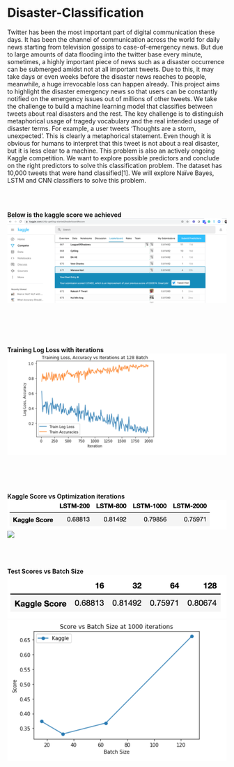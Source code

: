 # Disaster-Classification
Twitter has been the most important part of digital communication these days. It has been the channel
of communication across the world for daily news starting from television gossips to case-of-emergency news. But
due to large amounts of data flooding into the twitter base every minute, sometimes, a highly important piece of
news such as a disaster occurrence can be submerged amidst not at all important tweets. Due to this, it may take
days or even weeks before the disaster news reaches to people, meanwhile, a huge irrevocable loss can happen
already. This project aims to highlight the disaster emergency news so that users can be constantly notified on the
emergency issues out of millions of other tweets. We take the challenge to build a machine learning model that
classifies between tweets about real disasters and the rest. The key challenge is to distinguish metaphorical
usage of tragedy vocabulary and the real intended usage of disaster terms. For example, a user tweets ‘Thoughts
are a storm, unexpected’. This is clearly a metaphorical statement. Even though it is obvious for humans to
interpret that this tweet is not about a real disaster, but it is less clear to a machine. This problem is also an
actively ongoing Kaggle competition. We want to explore possible predictors and conclude on the right predictors
to solve this classification problem. The dataset has 10,000 tweets that were hand classified[1]. We will explore
Naïve Bayes, LSTM and CNN classifiers to solve this problem.

<br/>
<br/>

<b>Below is the kaggle score we achieved </b>
<img src="results/KaggleScore.png"> </img>

<br/>
<br/>
<br/>
<br/>

<b>Training Log Loss with iterations </b>
<img src="results/logloss.png"> </img>

<br/>
<br/>
<br/>
<br/>
<b>Kaggle Score vs Optimization iterations </b>
<img src="results/kaggle_vs_Iterations.png"> </img>
<img src="results/kaggle_vs_Iterations.png_2"> </img>
<br/>
<br/>

<br/>
<br/>

<b>Test Scores vs Batch Size </b>
<img src="results/kaggle_vs_batchSize.png"> </img>
<img src="results/kaggle_vs_batchSize_2.png"> </img>


